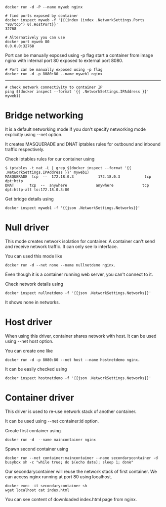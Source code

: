 
    docker run -d -P --name myweb nginx
    
    # find ports exposed by container
    docker inspect myweb -f '{{(index (index .NetworkSettings.Ports "80/tcp") 0).HostPort}}'
    32768
    
    # Alternatively you can use 
    docker port myweb 80
    0.0.0.0:32768

Port can be manually exposed using -p flag
start a container from image nginx with internal port 80 exposed to external port 8080.
    
    # Port can be manually exposed using -p flag
    docker run -d -p 8080:80 --name myweb1 nginx
---
    
    # check network connectivity to container IP 
    ping $(docker inspect --format '{{ .NetworkSettings.IPAddress }}' myweb1)
    
# Bridge networking
It is a default networking mode if you don't specify networking mode explicitly using --net option.

It creates MASQUERADE and DNAT iptables rules for outbound and inbound traffic respectively.

Check iptables rules for our container using

    $ iptables -t nat -L | grep $(docker inspect --format '{{ .NetworkSettings.IPAddress }}' myweb1)
    MASQUERADE  tcp  --  172.18.0.3           172.18.0.3           tcp dpt:http
    DNAT       tcp  --  anywhere             anywhere             tcp dpt:http-alt to:172.18.0.3:80
    
Get bridge details using

    docker inspect myweb1 -f '{{json .NetworkSettings.Networks}}'
    
# Null driver
This mode creates network isolation for container. A container can't send and receive network traffic. It can only see lo interface.

You can used this mode like 

    docker run -d --net none --name nullnetdemo nginx.

Even though it is a container running web server, you can't connect to it.

Check network details using 

    docker inspect nullnetdemo -f '{{json .NetworkSettings.Networks}}'
It shows none in networks.

# Host driver
When using this driver, container shares network with host. It can be used using --net host option.

You can create one like 

    docker run -d -p 8080:80 --net host --name hostnetdemo nginx.

It can be easily checked using 

    docker inspect hostnetdemo -f '{{json .NetworkSettings.Networks}}'
    
# Container driver
This driver is used to re-use network stack of another container.

It can be used using --net container:id option.

Create first container using 

    docker run -d  --name maincontainer nginx

Spawn second container using 

    docker run --net container:maincontainer --name secondarycontainer -d busybox sh -c "while true; do $(echo date); sleep 1; done"

Our secondarycontainer will reuse the network stack of first container. 
We can access nginx running at port 80 using localhost.

    docker exec -it secondarycontainer sh
    wget localhost cat index.html

You can see content of downloaded index.html page from nginx.